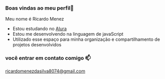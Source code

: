 ### Boas vindas ao meu perfil💚

Meu nome é Ricardo Menez 

- Estou estudando no [Alura](https://www.alura.com.br)
- Estou me desenvolvendo na linguagem de javaScript
- Utilizado esse espaço para minha organização e compartilhamento de projetos desenvolvidos

### você entrar em contato comigo 📫

ricardomenezdasilva8074@gmail.com
